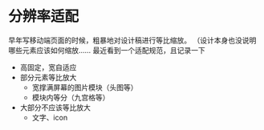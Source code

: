 # 分辨率适配

早年写移动端页面的时候，粗暴地对设计稿进行等比缩放。
（设计本身也没说明哪些元素应该如何缩放……
最近看到一个适配规范，且记录一下

- 高固定，宽自适应
- 部分元素等比放大
    - 宽撑满屏幕的图片模块（头图等）
    - 模块内等分（九宫格等）
- 大部分不应该等比放大
    - 文字、icon
